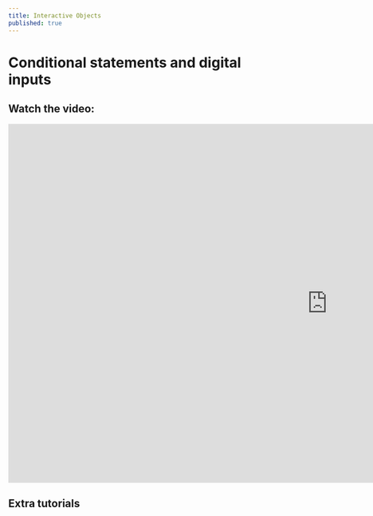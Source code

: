 ```yaml
---
title: Interactive Objects
published: true
---
```


# Conditional statements and digital inputs

## Watch the video:

<iframe width="1280" height="720" src="https://www.youtube.com/embed/bRkXLwwu-Gw" frameborder="0" allow="accelerometer; autoplay; clipboard-write; encrypted-media; gyroscope; picture-in-picture" allowfullscreen></iframe>

## Extra tutorials
